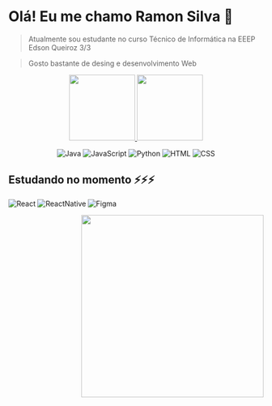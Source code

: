 # Olá! Eu me chamo Ramon Silva 👋

>Atualmente sou estudante no curso Técnico de Informática na EEEP Edson Queiroz 3/3

>Gosto bastante de desing e desenvolvimento Web

<div align="center">
    <a href="https://beacons.ai/ramon06dev">
    <img height="130em" src="https://github-readme-stats.vercel.app/api?username=ramon06dev&show_icons-true&theme=dark&include_all_commits=true&count_private=true"/> 
    <img height="130em" src="https://github-readme-stats.vercel.app/api/top-langs/?username=ramon06dev&layout=compact&langs_count=16&theme=dark"/>
    </a>
</div>
<div align="center">

    
   ![Java](https://img.shields.io/badge/Java-ED8B00?style=for-the-badge&logo=openjdk&logoColor=white)
   ![JavaScript](https://img.shields.io/badge/JavaScript-F7DF1E?style=for-the-badge&logo=javascript&logoColor=black)
   ![Python](https://img.shields.io/badge/Python-14354C?style=for-the-badge&logo=python&logoColor=white)
   ![HTML](https://img.shields.io/badge/HTML5-E34F26?style=for-the-badge&logo=html5&logoColor=white)
   ![CSS](https://img.shields.io/badge/CSS-239120?&style=for-the-badge&logo=css3&logoColor=white)
</div>

## Estudando no momento ⚡⚡⚡

![React](https://img.shields.io/badge/React-20232A?style=for-the-badge&logo=react&logoColor=61DAFB)
![ReactNative](https://img.shields.io/badge/React_Native-20232A?style=for-the-badge&logo=react&logoColor=61DAFB)
![Figma](https://img.shields.io/badge/Figma-F24E1E?style=for-the-badge&logo=figma&logoColor=white)

<div align="right">
    
 <img height="360" src="https://github.com/ramon06dev/ramon06dev/assets/169840940/5d86bbde-90ac-495c-96df-75e3a28b023c"/> 
    
 </div>

 
 


 
